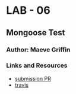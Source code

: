 # LAB - 06

## Mongoose Test

### Author: Maeve Griffin

### Links and Resources
* [submission PR](https://github.com/adoxic-401-advanced-javascript/mongoose-test/pull/1)
* [travis](http://xyz.com)